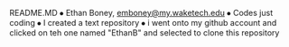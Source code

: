 README.MD
⦁ Ethan Boney, emboney@my.waketech.edu
⦁	Codes just coding 
⦁	I created a text repository 
⦁	i went onto my github account and clicked on teh one named "EthanB" and selected to clone this repository 
